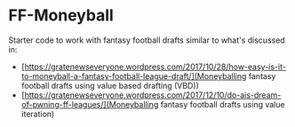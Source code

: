 # FF-Moneyball
Starter code to work with fantasy football drafts similar to what's discussed in:
- [https://gratenewseveryone.wordpress.com/2017/10/28/how-easy-is-it-to-moneyball-a-fantasy-football-league-draft/](Moneyballing fantasy football drafts using value based drafting (VBD))
- [https://gratenewseveryone.wordpress.com/2017/12/10/do-ais-dream-of-pwning-ff-leagues/](Moneyballing fantasy football drafts using value iteration)
